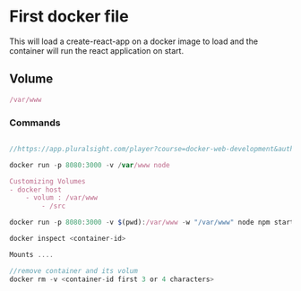 # First docker file 
This will load a create-react-app on a docker image to load and the container will run the react application on start.

## Volume
```javaScript
/var/www
```

### Commands
```javaScript

//https://app.pluralsight.com/player?course=docker-web-development&author=dan-wahlin&name=docker-web-development-m4&clip=7&mode=live

docker run -p 8080:3000 -v /var/www node

Customizing Volumes
- docker host
    - volum : /var/www
        - /src

docker run -p 8080:3000 -v $(pwd):/var/www -w "/var/www" node npm start

docker inspect <container-id>

Mounts ....

//remove container and its volum
docker rm -v <container-id first 3 or 4 characters>
```

